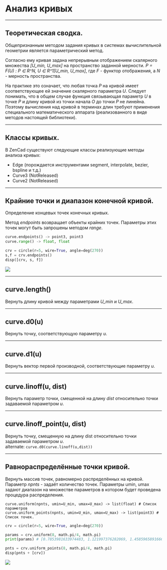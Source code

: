 # Анализ кривых

-------------------------
## Теоретическая сводка.
Общепризнанным методом задания кривых в системах вычислительной геометрии является параметрический метод.

Согласно ему кривая задана непрерывным отображением скалярного множества _[U\_min, U\_max]_ на пространство заданной мерности.
_P = F(U) : P ∈ R^N, U ∈ R^1[U\_min, U\_max]_, где _F_ - функтор отображения, а _N_ - мерность пространства.

На практике это означает, что любая точка _P_ на кривой имеет соответствующее ей значение скалярного параметра _U_. Следует понимать, что в общем случае функция связывающая параметр _U_ в точке _P_ и длину кривой из точки начала _O_ до точки _P_ не линейна. Поэтому вычисления над кривой в терминах длин требуют применения специального математического аппарата (реализованного в виде методов настоящей библиотеки).

-----------------
## Классы кривых.
В ZenCad существуют следующие классы реализующие методы анализа кривых:

* Edge (порождается инструментами segment, interpolate, bezier, bspline и т.д.)
* Curve3 (NotReleased)
* Curve2 (NotReleased)

---
## Крайние точки и диапазон конечной кривой.
Определение концевых точек конечных кривых.

Метод _endpoints_ возвращает объекты крайних точек. 
Параметры этих точек могут быть запрошены методом _range_.

```python 
curve.endpoints() -> point3, point3
curve.range() -> float, float
```

```python
crv = circle(r=5, wire=True, angle=deg(270))
s,f = crv.endpoints()
disp([crv, s, f])
```
![](../images/generic/endpoints0.png)

-----------------
## curve.length()
Вернуть длину кривой между параметрами _U\_min_ и _U\_max_.

--------------
## curve.d0(u)
Вернуть точку, соответствующую параметру _u_.

---------------
## curve.d1(u)
Вернуть вектор первой производной, соответствующие параметру _u_.

------------------------
## curve.linoff(u, dist)
Вернуть параметр точки, смещенной на длину _dist_ относительно точки задаваемой параметром _u_.

------------------------------
## curve.linoff_point(u, dist)
Вернуть точку, смещенную на длину dist относительно точки задаваемой параметром _u_.  
alternate: `curve.d0(curve.linoff(u,dist))`

-------------------------------------------
## Равнораспределённые точки кривой.
Вернуть массив точек, равномерно распределённых на кривой. Параметр _npnts_ - задаёт количество точек.
Параметры umin, umax задают диапазон на множестве параметров в котором будет проведена процедура распределения.

```python3
curve.uniform(npnts, umin=U_min, umax=U_max) -> list(float) # Список параметров
curve.uniform_points(npnts, umin=U_min, umax=U_max) -> list(point3) # Список точек.
```  

```python
crv = circle(r=5, wire=True, angle=deg(270))

params = crv.uniform(8, math.pi/4, math.pi)
print(params) # [0.7853981633974483, 1.121997376282069, 1.4585965891666897, 1.7951958020513104, 2.131795014935931, 2.4683942278205517, 2.8049934407051724, 3.141592653589793]

pnts = crv.uniform_points(8, math.pi/4, math.pi)
disp(pnts + [crv])
```

![](../images/generic/uniform_points0.png)
